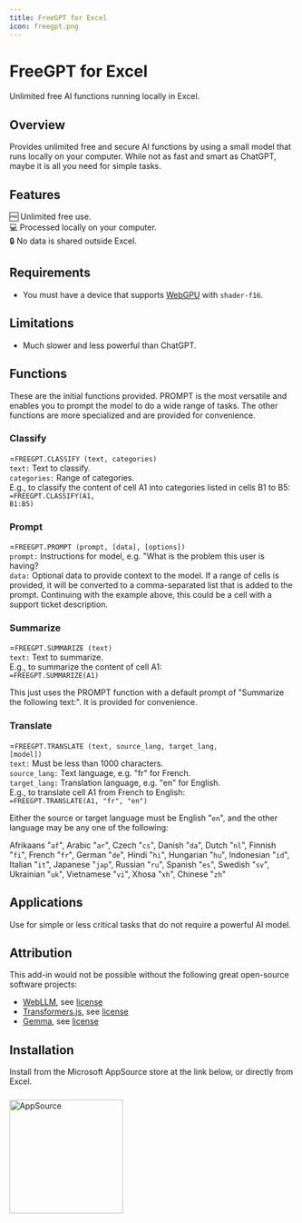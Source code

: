 ```yaml
---
title: FreeGPT for Excel
icon: freegpt.png
---
```


# FreeGPT for Excel

Unlimited free AI functions running locally in Excel.

## Overview

Provides unlimited free and secure AI functions by using a small model that runs locally on your computer.  While not as fast and smart as ChatGPT, maybe it is all you need for simple tasks.

## Features

🆓 Unlimited free use.<br>
💻 Processed locally on your computer.<br>
🔒 No data is shared outside Excel.<br>

## Requirements
- You must have a device that supports [WebGPU](https://developer.mozilla.org/en-US/docs/Web/API/WebGPU_API) with `shader-f16`.

## Limitations
- Much slower and less powerful than ChatGPT. 

## Functions

These are the initial functions provided.  PROMPT is the most versatile and enables you to prompt the model to do a wide range of tasks.  The other functions are more specialized and are provided for convenience.

### Classify

=<code>FREEGPT.CLASSIFY (text, categories)</code><br>
<code>text:</code> Text to classify.<br>
<code>categories:</code> Range of categories.<br>
E.g., to classify the content of cell A1 into categories listed in cells B1 to B5:<br>
<code>=FREEGPT.CLASSIFY(A1, B1:B5)</code><br>

### Prompt

=<code>FREEGPT.PROMPT (prompt, [data], [options])</code><br>
<code>prompt:</code> Instructions for model, e.g. "What is the problem this user is having?<br>
<code>data:</code> Optional data to provide context to the model. If a range of cells is provided, it will be converted to a comma-separated list that is added to the prompt.  Continuing with the example above, this could be a cell with a support ticket description.<br>

### Summarize

=<code>FREEGPT.SUMMARIZE (text)</code><br>
<code>text:</code> Text to summarize.<br>
E.g., to summarize the content of cell A1:<br>
<code>=FREEGPT.SUMMARIZE(A1)</code><br>

This just uses the PROMPT function with a default prompt of "Summarize the following text:".  It is provided for convenience.

### Translate

=<code>FREEGPT.TRANSLATE (text, source_lang, target_lang, [model])</code><br>
<code>text:</code> Must be less than 1000 characters.<br>
<code>source_lang:</code> Text language, e.g. "fr" for French.<br>
<code>target_lang:</code> Translation language, e.g. "en" for English.<br>
E.g., to translate cell A1 from French to English:<br>
<code>=FREEGPT.TRANSLATE(A1, "fr", "en")</code><br>

Either the source or target language must be English "<code>en</code>", and the other language may be any one of the following: 

Afrikaans "<code>af</code>", Arabic "<code>ar</code>", Czech "<code>cs</code>", Danish "<code>da</code>", Dutch "<code>nl</code>", Finnish "<code>fi</code>", French "<code>fr</code>", German "<code>de</code>", Hindi "<code>hi</code>", Hungarian "<code>hu</code>", Indonesian "<code>id</code>", Italian "<code>it</code>", Japanese "<code>jap</code>", Russian "<code>ru</code>", Spanish "<code>es</code>", Swedish "<code>sv</code>", Ukrainian "<code>uk</code>", Vietnamese "<code>vi</code>", Xhosa "<code>xh</code>", Chinese "<code>zh</code>"


## Applications

Use for simple or less critical tasks that do not require a powerful AI model.

## Attribution

This add-in would not be possible without the following great open-source software projects:

- [WebLLM](https://github.com/mlc-ai/web-llm), see [license](https://github.com/mlc-ai/web-llm/blob/main/LICENSE)
- [Transformers.js](https://github.com/xenova/transformers.js), see [license](https://github.com/xenova/transformers.js/blob/main/LICENSE)
- [Gemma](https://github.com/google-deepmind/gemma), see [license](https://github.com/google-deepmind/gemma/blob/main/LICENSE)

## Installation

Install from the Microsoft AppSource store at the link below, or directly from Excel.

<a href="https://appsource.microsoft.com/en-us/product/office/WA200007427?tab=Overview">
    <img 
        src="/images/MS_AppSource.png" 
        alt="AppSource"
        style="padding-top: 10px; width: 200px;"
    />
</a>